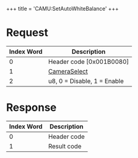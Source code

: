 +++
title = 'CAMU:SetAutoWhiteBalance'
+++

# Request

| Index Word | Description                                             |
|------------|---------------------------------------------------------|
| 0          | Header code \[0x001B0080\]                              |
| 1          | [CameraSelect](Camera_Services#cameraselect "wikilink") |
| 2          | u8, 0 = Disable, 1 = Enable                             |

# Response

| Index Word | Description |
|------------|-------------|
| 0          | Header code |
| 1          | Result code |
